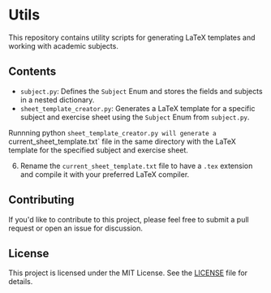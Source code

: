# Utils

This repository contains utility scripts for generating LaTeX templates and working with academic subjects.

## Contents

- `subject.py`: Defines the `Subject` Enum and stores the fields and subjects in a nested dictionary.
- `sheet_template_creator.py`: Generates a LaTeX template for a specific subject and exercise sheet using the `Subject` Enum from `subject.py`.



Runnning python `sheet_template_creator.py will generate a `current_sheet_template.txt` file in the same directory with the LaTeX template for the specified subject and exercise sheet.

6. Rename the `current_sheet_template.txt` file to have a `.tex` extension and compile it with your preferred LaTeX compiler.

## Contributing

If you'd like to contribute to this project, please feel free to submit a pull request or open an issue for discussion.

## License

This project is licensed under the MIT License. See the [LICENSE](LICENSE) file for details.
